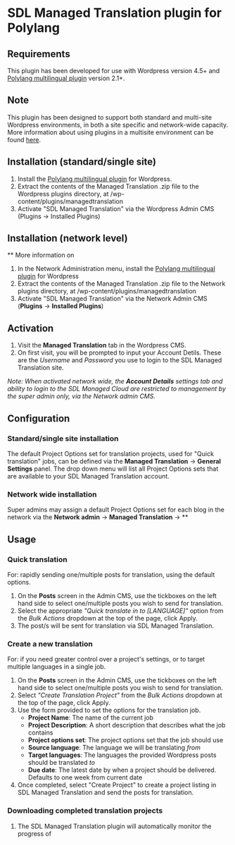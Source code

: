 # SDL Managed Translation plugin for Polylang

## Requirements
This plugin has been developed for use with Wordpress version 4.5+ and [Polylang multilingual plugin](https://en-gb.wordpress.org/plugins/polylang/) version 2.1+.

## Note
This plugin has been designed to support both standard and multi-site Wordpress environments, in both a site specific and network-wide capacity. More information about using plugins in a multisite environment can be found [here](https://codex.wordpress.org/Multisite_Network_Administration).

## Installation (standard/single site)
1. Install the [Polylang multilingual plugin](https://en-gb.wordpress.org/plugins/polylang/) for Wordpress.
2. Extract the contents of the Managed Translation .zip file to the Wordpress plugins directory, at /wp-content/plugins/managedtranslation
3. Activate "SDL Managed Translation" via the Wordpress Admin CMS (Plugins -> Installed Plugins)

## Installation (network level)
** More information on
1. In the Network Administration menu, install the [Polylang multilingual plugin](https://en-gb.wordpress.org/plugins/polylang/) for Wordpress
2. Extract the contents of the Managed Translation .zip file to the Network plugins directory, at /wp-content/plugins/managedtranslation
3. Activate "SDL Managed Translation" via the Network Admin CMS (**Plugins** -> **Installed Plugins**)

## Activation
1. Visit the **Managed Translation** tab in the Wordpress CMS.
2. On first visit, you will be prompted to input your Account Detils. These are the *Username* and *Password* you use to login to the SDL Managed Translation site.

*Note: When activated network wide, the **Account Details** settings tab and ability to login to the SDL Managed Cloud are restricted to management by the super admin only, via the Network admin CMS.*

## Configuration
### Standard/single site installation
The default Project Options set for translation projects, used for "Quick translation" jobs, can be defined via the **Managed Translation** -> **General Settings** panel. The drop down menu will list all Project Options sets that are available to your SDL Managed Translation account.

### Network wide installation
Super admins may assign a default Project Options set for each blog in the network via the **Network admin** -> **Managed Translation** -> **  

## Usage
### Quick translation ###
For: rapidly sending one/multiple posts for translation, using the default options.
1. On the **Posts** screen in the Admin CMS, use the tickboxes on the left hand side to select one/multiple posts you wish to send for translation.
2. Select the appropriate *"Quick translate in to [LANGUAGE]"* option from the *Bulk Actions* dropdown at the top of the page, click Apply.
3. The post/s will be sent for translation via SDL Managed Translation.

### Create a new translation ###
For: if you need greater control over a project's settings, or to target multiple languages in a single job.
1. On the **Posts** screen in the Admin CMS, use the tickboxes on the left hand side to select one/multiple posts you wish to send for translation.
2. Select *"Create Translation Project"* from the *Bulk Actions* dropdown at the top of the page, click Apply.
3. Use the form provided to set the options for the translation job.
    * **Project Name**: The name of the current job
    * **Project Description**: A short description that describes what the job contains
    * **Project options set**: The project options set that the job should use
    * **Source language**: The language we will be translating *from*
    * **Target languages**: The languages the provided Wordpress posts should be translated *to*
    * **Due date**: The latest date by when a project should be delivered. Defaults to one week from current date
4. Once completed, select "Create Project" to create a project listing in SDL Managed Translation and send the posts for translation.

### Downloading completed translation projects ###
1. The SDL Managed Translation plugin will automatically monitor the progress of
